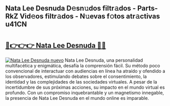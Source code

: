 ## Nata Lee Desnuda D𝚎sn𝚞dos filtr𝚊dos - Parts-RkZ Vid𝚎os filtr𝚊dos - N𝚞evas f𝚘tos atr𝚊ctivas u41CN

# <h2><a href="http://mbe5cch.tromn.icu/?c=Nata+Lee+Desnuda">🔗👉👉👉 Nata Lee Desnuda 🔗🔗</a></h2>

[![Nata Lee Desnuda nuevo](https://i.imgur.com/pEAQMta.gif)](http://mbe5cch.tromn.icu/?c=Nata+Lee+Desnuda)
Nata Lee Desnuda, una personalidad multifacética y enigmática, desafía la comprensión fácil. Su método poco convencional de interactuar con audiencias en línea ha atraído y ofendido a los observadores, estimulando debates sobre el consentimiento, la identidad y las complejidades de las sociedades virtuales. A pesar de la incertidumbre de sus próximas acciones, su impacto en el mundo virtual es profundo. Con un compromiso inquebrantable y un magnetismo innegable, la presencia de Nata Lee Desnuda en el mundo online es imparable.
